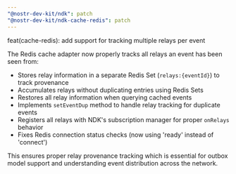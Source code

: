 ```yaml
---
"@nostr-dev-kit/ndk": patch
"@nostr-dev-kit/ndk-cache-redis": patch
---
```


feat(cache-redis): add support for tracking multiple relays per event

The Redis cache adapter now properly tracks all relays an event has been seen from:
- Stores relay information in a separate Redis Set (`relays:{eventId}`) to track provenance
- Accumulates relays without duplicating entries using Redis Sets
- Restores all relay information when querying cached events
- Implements `setEventDup` method to handle relay tracking for duplicate events
- Registers all relays with NDK's subscription manager for proper `onRelays` behavior
- Fixes Redis connection status checks (now using 'ready' instead of 'connect')

This ensures proper relay provenance tracking which is essential for outbox model support and understanding event distribution across the network.